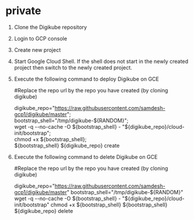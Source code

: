 # private

1. Clone the Digikube repository
2. Login to GCP console
3. Create new project
4. Start Google Cloud Shell.  If the shell does not start in the newly created project then switch to the newly created project.
5. Execute the following command to deploy Digikube on GCE
  
      #Replace the repo url by the repo you have created (by cloning digikube)

      digikube_repo="https://raw.githubusercontent.com/samdesh-gcp1/digikube/master";	
      bootstrap_shell="/tmp/digikube-${RANDOM}";										
      wget -q --no-cache -O ${bootstrap_shell} - "${digikube_repo}/cloud-init/bootstrap";		
      chmod +x ${bootstrap_shell};														
      ${bootstrap_shell} ${digikube_repo} create
  
  
6. Execute the following command to delete Digikube on GCE

      #Replace the repo url by the repo you have created (by cloning digikube)
      
      digikube_repo="https://raw.githubusercontent.com/samdesh-gcp1/digikube/master"
      bootstrap_shell="/tmp/digikube-${RANDOM}"
      wget -q --no-cache -O ${bootstrap_shell} - "${digikube_repo}/cloud-init/bootstrap"
      chmod +x ${bootstrap_shell}
      ${bootstrap_shell} ${digikube_repo} delete 
